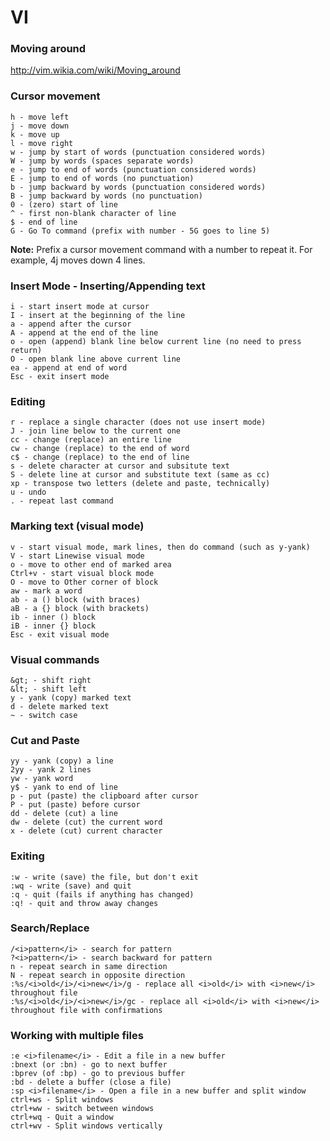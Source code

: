 # VI

### Moving around
http://vim.wikia.com/wiki/Moving_around

### Cursor movement

    h - move left
    j - move down
    k - move up
    l - move right
    w - jump by start of words (punctuation considered words)
    W - jump by words (spaces separate words)
    e - jump to end of words (punctuation considered words)
    E - jump to end of words (no punctuation)
    b - jump backward by words (punctuation considered words)
    B - jump backward by words (no punctuation)
    0 - (zero) start of line
    ^ - first non-blank character of line
    $ - end of line
    G - Go To command (prefix with number - 5G goes to line 5)

<p><b>Note:</b> Prefix a cursor movement command with a number to repeat it. For example, 4j moves down 4 lines.

### Insert Mode - Inserting/Appending text

    i - start insert mode at cursor
    I - insert at the beginning of the line
    a - append after the cursor
    A - append at the end of the line
    o - open (append) blank line below current line (no need to press return)
    O - open blank line above current line
    ea - append at end of word
    Esc - exit insert mode


### Editing

    r - replace a single character (does not use insert mode)
    J - join line below to the current one
    cc - change (replace) an entire line
    cw - change (replace) to the end of word
    c$ - change (replace) to the end of line
    s - delete character at cursor and subsitute text
    S - delete line at cursor and substitute text (same as cc)
    xp - transpose two letters (delete and paste, technically)
    u - undo
    . - repeat last command


### Marking text (visual mode)

    v - start visual mode, mark lines, then do command (such as y-yank)
    V - start Linewise visual mode
    o - move to other end of marked area
    Ctrl+v - start visual block mode
    O - move to Other corner of block
    aw - mark a word
    ab - a () block (with braces)
    aB - a {} block (with brackets)
    ib - inner () block
    iB - inner {} block
    Esc - exit visual mode


### Visual commands

    &gt; - shift right
    &lt; - shift left
    y - yank (copy) marked text
    d - delete marked text
    ~ - switch case


### Cut and Paste

    yy - yank (copy) a line
    2yy - yank 2 lines
    yw - yank word
    y$ - yank to end of line
    p - put (paste) the clipboard after cursor
    P - put (paste) before cursor
    dd - delete (cut) a line
    dw - delete (cut) the current word
    x - delete (cut) current character


### Exiting

    :w - write (save) the file, but don't exit
    :wq - write (save) and quit
    :q - quit (fails if anything has changed)
    :q! - quit and throw away changes


### Search/Replace

    /<i>pattern</i> - search for pattern
    ?<i>pattern</i> - search backward for pattern
    n - repeat search in same direction
    N - repeat search in opposite direction
    :%s/<i>old</i>/<i>new</i>/g - replace all <i>old</i> with <i>new</i> throughout file
    :%s/<i>old</i>/<i>new</i>/gc - replace all <i>old</i> with <i>new</i> throughout file with confirmations


### Working with multiple files

    :e <i>filename</i> - Edit a file in a new buffer
    :bnext (or :bn) - go to next buffer
    :bprev (of :bp) - go to previous buffer
    :bd - delete a buffer (close a file)
    :sp <i>filename</i> - Open a file in a new buffer and split window
    ctrl+ws - Split windows
    ctrl+ww - switch between windows
    ctrl+wq - Quit a window
    ctrl+wv - Split windows vertically


